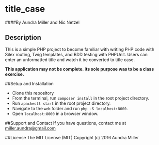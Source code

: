 # title_case

####By Aundra Miller and Nic Netzel

## Description
This is a simple PHP project to become familiar with writing PHP code with Silex routing, Twig templates, and BDD testing with PHPUnit. Users can enter an unformatted title and watch it be converted to title case.

**This application may not be complete. Its sole purpose was to be a class exercise.**

##Setup and Installation
* Clone this repository
* From the terminal, run `composer install` in the root project directory.
* Run `apachectl start` in the root project directory.
* Navigate to the `web` folder and run `php -S localhost:8000`.
* Open `localhost:8000` in a browser window.

##Support and Contact
If you have questions, contact me at miller.aundra@gmail.com

##License
The MIT License (MIT)
Copyright (c) 2016 Aundra Miller
